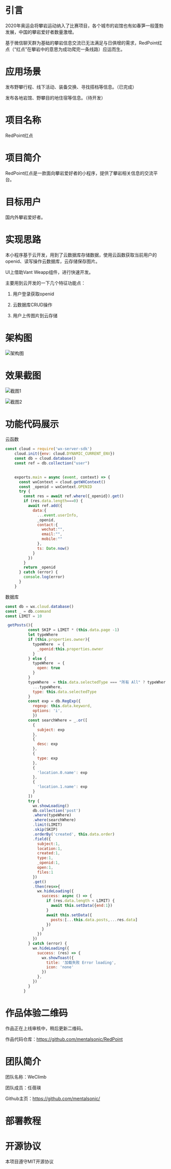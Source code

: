 # 引言

2020年奥运会将攀岩运动纳入了比赛项目，各个城市的岩馆也有如春笋一般蓬勃发展，中国的攀岩爱好者数量激增。

基于微信聊天群为基础的攀岩信息交流已无法满足与日俱增的需求，RedPoint红点（“红点”在攀岩中的意思为成功爬完一条线路）应运而生。

# 应用场景

发布野攀行程、线下活动、装备交换、寻找搭档等信息。（已完成）

发布各地岩馆、野攀目的地住宿等信息。（待开发）

# 项目名称

RedPoint红点

# 项目简介

RedPoint红点是一款面向攀岩爱好者的小程序，提供了攀岩相关信息的交流平台。

# 目标用户

国内外攀岩爱好者。

# 实现思路

本小程序基于云开发，用到了云数据库存储数据，使用云函数获取当前用户的openid、读写操作云数据库，云存储保存图片。

UI上借助Vant Weapp组件，进行快速开发。

主要用到云开发的一下几个特征功能点：

1. 用户登录获取openid

2. 云数据库CRUD操作

3. 用户上传图片到云存储

# 架构图

![架构图](https://github.com/mentalsonic/RedPoint/blob/master/screenshot/Screen%20Shot%202020-09-17%20at%2011.02.02%20PM.png)

# 效果截图

![截图1](https://github.com/mentalsonic/RedPoint/blob/master/screenshot/Screen%20Shot%202020-09-17%20at%2011.13.26%20PM.png)

![截图2](https://github.com/mentalsonic/RedPoint/blob/master/screenshot/Screen%20Shot%202020-09-17%20at%2011.13.35%20PM.png)

# 功能代码展示

云函数

```js
const cloud = require('wx-server-sdk')
	cloud.init({env: cloud.DYNAMIC_CURRENT_ENV})
	const db = cloud.database()
	const ref = db.collection("user")
	

	exports.main = async (event, context) => {
	  const wxContext = cloud.getWXContext()
	  const _openid = wxContext.OPENID
	  try {
	    const res = await ref.where({_openid}).get()
	    if (res.data.length===0) {
	      await ref.add({
	        data:{
	          ...event.userInfo,
	          _openid,
	          contact:{
	            wechat:"",
	            email:"",
	            mobile:""
	          },
	          ts: Date.now()
	        }
	      })
	    }
	    return _openid
	  } catch (error) {
	    console.log(error)
	  }
	}
```

数据库

```js
const db = wx.cloud.database()
const _ = db.command
const LIMIT = 10

 getPosts(){
	      const SKIP = LIMIT * (this.data.page -1)
	      let typeWhere
	      if (this.properties.owner){
	        typeWhere  = {
	          _openid:this.properties.owner
	        }
	      } else {
	        typeWhere  = {
	          open: true
	        }
	      }
	      typeWhere  = this.data.selectedType === "所有 All" ? typeWhere : {
	        ...typeWhere,
	        type: this.data.selectedType
	      }
	      const exp = db.RegExp({
	        regexp: this.data.keyword,
	        options: 'i',
	        })
	      const searchWhere = _.or([
	        {
	          subject: exp 
	        },
	        {
	          desc: exp 
	        },
	        {
	          type: exp 
	        },
	        {
	          'location.0.name': exp 
	        },
	        {
	          'location.1.name': exp 
	        }
	      ])
	      try {
	        wx.showLoading()
	        db.collection('post')
	        .where(typeWhere)
	        .where(searchWhere)
	        .limit(LIMIT)
	        .skip(SKIP)
	        .orderBy('created', this.data.order)
	        .field({
	          subject:1,
	          location:1,
	          created:1,
	          type:1,
	          _openid:1,
	          open:1,
	          files:1
	        })
	        .get()
	        .then(res=>{          
	          wx.hideLoading({
	            success: async () => {
	              if (res.data.length < LIMIT) {
	                await this.setData({end:1})
	              }
	              await this.setData({
	                posts:[...this.data.posts,...res.data]
	              })
	            }
	          })
	        })
	      } catch (error) {
	        wx.hideLoading({
	          success: (res) => {
	            wx.showToast({
	              title: '加载失败 Error loading',
	              icon: 'none'
	            })
	          },
	        })
	      }
	    }
```








# 作品体验二维码

作品正在上线审核中，稍后更新二维码。

作品代码仓库：https://github.com/mentalsonic/RedPoint

# 团队简介

团队名称：WeClimb

团队成员：任蓓瑛

Github主页：https://github.com/mentalsonic/






# 部署教程


# 开源协议

本项目遵守MIT开源协议